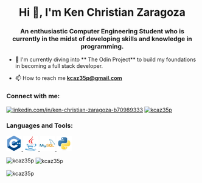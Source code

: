 <h1 align="center">Hi 👋, I'm Ken Christian Zaragoza</h1>
<h3 align="center">An enthusiastic Computer Engineering Student who is currently in the midst of developing skills and knowledge in programming.</h3>

- 🌱 I'm currently diving into ** The Odin Project** to build my foundations in becoming a full stack developer. 

- 📫 How to reach me **kcaz35p@gmail.com**

<h3 align="left">Connect with me:</h3>
<p align="left">
<a href="https://linkedin.com/in/linkedin.com/in/ken-christian-zaragoza-b70989333" target="blank"><img align="center" src="https://raw.githubusercontent.com/rahuldkjain/github-profile-readme-generator/master/src/images/icons/Social/linked-in-alt.svg" alt="linkedin.com/in/ken-christian-zaragoza-b70989333" height="30" width="40" /></a>
<a href="https://fb.com/kcaz35p" target="blank"><img align="center" src="https://raw.githubusercontent.com/rahuldkjain/github-profile-readme-generator/master/src/images/icons/Social/facebook.svg" alt="kcaz35p" height="30" width="40" /></a>
</p>

<h3 align="left">Languages and Tools:</h3>
<p align="left"> <a href="https://www.w3schools.com/cpp/" target="_blank" rel="noreferrer"> <img src="https://raw.githubusercontent.com/devicons/devicon/master/icons/cplusplus/cplusplus-original.svg" alt="cplusplus" width="40" height="40"/> </a> <a href="https://www.java.com" target="_blank" rel="noreferrer"> <img src="https://raw.githubusercontent.com/devicons/devicon/master/icons/java/java-original.svg" alt="java" width="40" height="40"/> </a> <a href="https://www.mysql.com/" target="_blank" rel="noreferrer"> <img src="https://raw.githubusercontent.com/devicons/devicon/master/icons/mysql/mysql-original-wordmark.svg" alt="mysql" width="40" height="40"/> </a> <a href="https://www.python.org" target="_blank" rel="noreferrer"> <img src="https://raw.githubusercontent.com/devicons/devicon/master/icons/python/python-original.svg" alt="python" width="40" height="40"/> </a> </p>

<p><img align="left" src="https://github-readme-stats.vercel.app/api/top-langs?username=kcaz35p&show_icons=true&locale=en&layout=compact" alt="kcaz35p" /></p>

<p>&nbsp;<img align="center" src="https://github-readme-stats.vercel.app/api?username=kcaz35p&show_icons=true&locale=en" alt="kcaz35p" /></p>

<p><img align="center" src="https://github-readme-streak-stats.herokuapp.com/?user=kcaz35p&" alt="kcaz35p" /></p>


<!--
**kcaz35P/kcaz35P** is a ✨ _special_ ✨ repository because its `README.md` (this file) appears on your GitHub profile.

Here are some ideas to get you started:

- 🔭 I’m currently working on ...
- 🌱 I’m currently learning ...
- 👯 I’m looking to collaborate on ...
- 🤔 I’m looking for help with ...
- 💬 Ask me about ...
- 📫 How to reach me: ...
- 😄 Pronouns: ...
- ⚡ Fun fact: ...
-->
